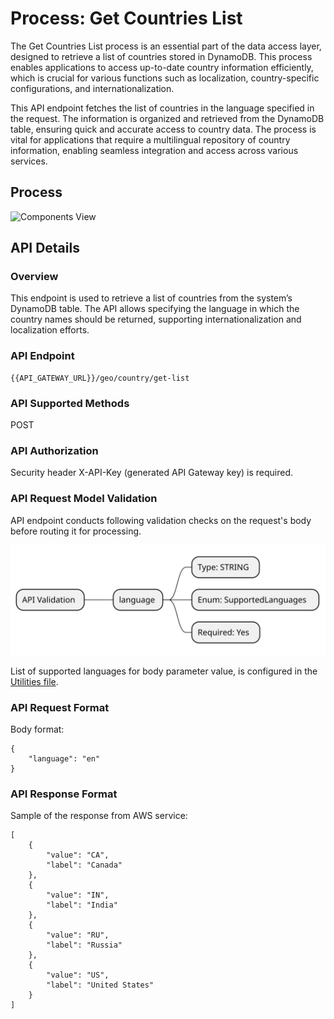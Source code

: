 # Process: Get Countries List

The Get Countries List process is an essential part of the data access layer, designed to retrieve a list of countries stored in DynamoDB. This process enables applications to access up-to-date country information efficiently, which is crucial for various functions such as localization, country-specific configurations, and internationalization.

This API endpoint fetches the list of countries in the language specified in the request. The information is organized and retrieved from the DynamoDB table, ensuring quick and accurate access to country data. The process is vital for applications that require a multilingual repository of country information, enabling seamless integration and access across various services.

## Process

![Components View](#)

## API Details

### Overview

This endpoint is used to retrieve a list of countries from the system’s DynamoDB table. The API allows specifying the language in which the country names should be returned, supporting internationalization and localization efforts.

### API Endpoint

```
{{API_GATEWAY_URL}}/geo/country/get-list
```

### API Supported Methods

POST

### API Authorization

Security header X-API-Key (generated API Gateway key) is required.

### API Request Model Validation

API endpoint conducts following validation checks on the request's body before routing it for processing.

![API Validation](https://github.com/daria-serkova/aws-cdk/blob/main/geolocation-services/geo-localizer-solution/architecture/geo-data-storage-and-retrieval/retrieve-countries/request-validation.svg)

List of supported languages for body parameter value, is configured in the [Utilities file](https://github.com/daria-serkova/aws-cdk/blob/main/geolocation-services/geo-localizer-solution/helpers/utilities.ts).

### API Request Format

Body format:
```
{
    "language": "en"
}
```

### API Response Format

Sample of the response from AWS service:
```
[
    {
        "value": "CA",
        "label": "Canada"
    },
    {
        "value": "IN",
        "label": "India"
    },
    {
        "value": "RU",
        "label": "Russia"
    },
    {
        "value": "US",
        "label": "United States"
    }
]
```